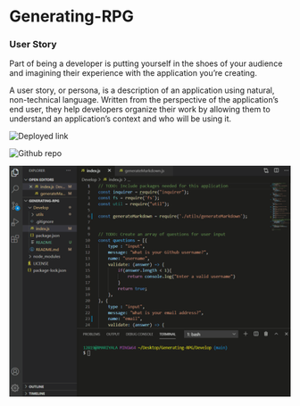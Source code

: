 # Generating-RPG

### User Story

Part of being a developer is putting yourself in the shoes of 
your audience and imagining their experience with the application 
you’re creating. 

A user story, or persona, is a description of an application using 
natural, non-technical language. Written from the perspective of the 
application’s end user, they help developers organize their work by 
allowing them to understand an application’s context and who will be 
using it.



![Deployed link](https://ramyamariyala.github.io/Generating-RPG/)

![Github repo](https://github.com/Ramyamariyala/Generating-RPG.git)

![GIF](video\README.gif)
